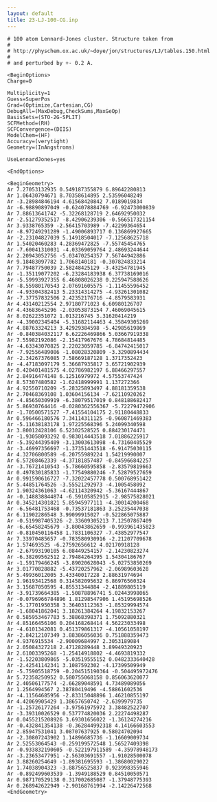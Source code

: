 ```yaml
---
layout: default
title: 23-LJ-100-CG.inp
---
```


    # 100 atom Lennard-Jones cluster. Structure taken from
    #
    # http://physchem.ox.ac.uk/~doye/jon/structures/LJ/tables.150.html
    #
    # and perturbed by +- 0.2 A.

    <BeginOptions>
    Charge=0

    Multiplicity=1
    Guess=SuperPos
    Grad=(Optimize,Cartesian,CG)
    DebugAll=(MaxDebug,CheckSums,MaxGeOp)
    BasisSets=(STO-2G-SPLIT)
    SCFMethod=(RH)
    SCFConvergence=(DIIS)
    ModelChem=(HF)
    Accuracy=(verytight)
    Geometry=(InAngstroms)

    UseLennardJones=yes

    <EndOptions>

    <BeginGeometry>
    Ar 7.27053132935 0.549187355879 6.89642280813
    Ar 1.06430794671 8.70358614895 2.53596048249
    Ar -3.28984846194 4.61568420842 7.0189019834
    Ar -6.98890897049 -0.624078884769 -6.92473000839
    Ar 7.88613641742 -5.32268128719 2.64692950032
    Ar -2.51279352517 -8.42906239306 -0.566517321154
    Ar 3.9338765359 -2.56415703989 -7.42299364654
    Ar -8.97249291289 -1.49006893717 0.136869927665
    Ar -2.23104827039 5.14918504017 -7.12568625718
    Ar 1.54020460283 4.28369472825 -7.55745454765
    Ar -7.60041310031 -4.03369059764 2.48693244644
    Ar 2.20943052756 -5.03470254357 7.56744942886
    Ar 9.18483097782 1.7068140181 -0.307824833214
    Ar 7.79487750039 2.58248425129 -3.43254781945
    Ar -1.35119077202 -6.23284183938 6.37738169016
    Ar -5.59993927355 6.46808026238 0.225947588626
    Ar -8.55980170543 2.07691605575 -1.11455596452
    Ar -4.93304382413 5.23314314275 -4.93261301082
    Ar -7.37757832506 2.42352176716 -4.8579583931
    Ar 4.43140212554 2.97180771023 6.60980126707
    Ar 4.43683645296 -2.03053873154 7.46069045615
    Ar 8.02622351072 1.013216745 3.31620414219
    Ar -4.39002345404 -5.31682114463 4.35849305269
    Ar 4.88763324213 3.42929384598 -5.42985619869
    Ar -0.840384032117 6.62226469866 5.03667919338
    Ar 7.55982192086 -2.15417967676 4.78684814485
    Ar -4.63343070825 2.22023059785 -6.84742415017
    Ar -7.92556489086 -1.08028320809 -3.3290894434
    Ar -2.34267376085 7.58669187128 1.3717352423
    Ar -4.47183097179 5.36687935817 3.65721902939
    Ar 0.420401481575 4.02786982197 6.88466297557
    Ar 2.84916474148 6.12516979972 4.57553747424
    Ar 8.57307480582 -1.62418999991 1.137272366
    Ar 4.92550710209 -5.28325893497 4.88181359538
    Ar 2.70468369108 1.03604156134 -7.62110920262
    Ar -4.85650309919 -6.38079517019 0.848188682417
    Ar 5.86930764416 -0.0280362556367 -5.72279472906
    Ar -1.70500571527 -7.41554104175 2.91180448833
    Ar 0.596466180576 7.34114311125 -0.960871469383
    Ar -5.11638183178 1.97225568396 5.24099340598
    Ar 3.80012428106 6.52302528525 0.884230174471
    Ar -1.93058093292 0.983014443518 7.01886225917
    Ar -5.39244395409 -3.13003613098 -4.73160405529
    Ar -3.46997356697 -1.37351443518 -6.91475030115
    Ar 4.32706800589 -6.20755989224 1.54219990007
    Ar 6.57208462339 -4.37181857487 -0.845966842257
    Ar -3.76721410543 -5.78660595858 -2.83579819663
    Ar 0.497830185833 -1.77549880246 -7.52879527659
    Ar 0.991590616727 -7.32022457778 0.500768951422
    Ar 5.44851764526 -3.55521292973 -4.1005458092
    Ar 1.90324361063 -4.62114320942 -5.36167444867
    Ar -0.148838844874 -6.59105852915 -2.98575828021
    Ar 0.345214301821 5.85945977111 -4.30014200468
    Ar -6.56481753468 -0.73537181863 3.25235447038
    Ar 6.11902286548 3.99099915027 -0.522865075887
    Ar -0.519987405326 -2.33609305213 7.12507867409
    Ar -6.65458245679 -3.80043862659 -0.993961435823
    Ar -0.810450116458 1.7831106327 -7.43852977547
    Ar 7.33970485657 -0.783580930916 -2.21207709678
    Ar 1.574693525 -6.27592656612 4.02170918128
    Ar -2.67993190105 6.08449254157 -2.14230823274
    Ar -6.38209562512 2.79484264395 1.54304186767
    Ar -1.59179466245 -3.89020628043 -5.02753850269
    Ar 3.01770828882 -5.43720257962 -2.06989603628
    Ar 5.49936012005 3.43340017228 2.88631974694
    Ar 1.96193412568 0.314582095632 6.86976560324
    Ar 3.15687050595 4.85531344884 -2.41889805119
    Ar -3.91739664385 -1.50878896741 5.02443998065
    Ar -0.0796966784896 1.81298547906 1.45195698526
    Ar -5.17701950358 3.36403112363 -1.85329994574
    Ar -1.68041862041 3.18261384264 4.19832153267
    Ar 0.585953467783 5.38868398371 1.75092880321
    Ar 4.85166456106 0.204168268414 4.56223033498
    Ar -4.6101342081 0.451379861317 -4.10561058197
    Ar -2.84212107349 3.88386056036 0.751888359473
    Ar 4.9376915534 -2.90009684997 2.3053189084
    Ar 2.05084327218 2.47128289448 3.89949320923
    Ar 2.61003395268 -1.25414918802 -4.4693819332
    Ar -1.52203809865 -5.03519555152 0.0482333640428
    Ar -2.42541142341 3.1087592302 -4.17399509949
    Ar -5.75905518759 -0.204515190364 -0.504495972476
    Ar 5.72358250952 0.580755068158 0.856063620077
    Ar 2.40506177574 -2.66289048591 4.73489089056
    Ar 1.2564994567 2.38780419496 -4.58861602536
    Ar -4.11564685956 -2.83315048896 1.46210855197
    Ar 4.42069905429 1.38657650742 -2.6399979735
    Ar -1.25726177264 -3.97561975972 3.38482522707
    Ar -3.39310026529 0.537774820036 2.22274498287
    Ar 0.0455215208926 3.69301656022 -1.36124274216
    Ar -0.432841354138 -0.362844992318 4.14166603553
    Ar 2.85947531041 3.08707637925 0.58024702094
    Ar -2.30807243902 1.14896685736 -1.16609009734
    Ar 2.52553064543 -0.259199572548 1.56527409398
    Ar -0.933832190605 -0.522197911589 -4.35978948173
    Ar -3.23653477951 -2.56303691557 -1.91028500078
    Ar 3.88260254649 -1.89381695593 -1.38680029022
    Ar 1.74038904323 -3.88756525837 0.923998355946
    Ar -0.892499603539 -1.3949188529 0.84510050571
    Ar 0.987170529138 0.317002685087 -1.37948775393
    Ar 0.268942622949 -2.90168761994 -2.14226472568
    <EndGeometry>
